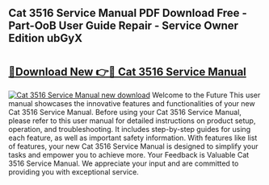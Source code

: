 ## Cat 3516 Service Manual PDF Download Free - Part-OoB User Guide Repair - Service Owner Edition ubGyX

# <h2><a href="http://bc29157.oget.top/?id=Cat+3516+Service+Manual">🔗Download New 👉🔴 Cat 3516 Service Manual</a></h2>

[![Cat 3516 Service Manual new download](https://i.imgur.com/5g1atiW.png)](http://bc29157.oget.top/?id=Cat+3516+Service+Manual)
Welcome to the Future This user manual showcases the innovative features and functionalities of your new Cat 3516 Service Manual. Before using your Cat 3516 Service Manual, please refer to this user manual for detailed instructions on product setup, operation, and troubleshooting. It includes step-by-step guides for using each feature, as well as important safety information. With features like list of features, your new Cat 3516 Service Manual is designed to simplify your tasks and empower you to achieve more. Your Feedback is Valuable Cat 3516 Service Manual. We appreciate your input and are committed to providing you with exceptional service.
